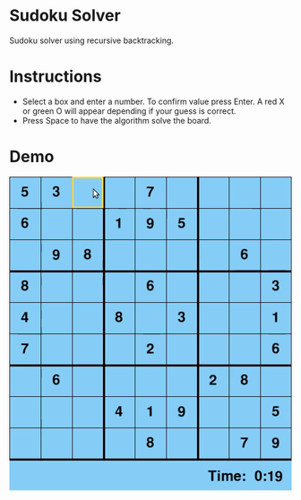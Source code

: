 # Sudoku Solver
Sudoku solver using recursive backtracking.

# Instructions
- Select a box and enter a number. To confirm value press Enter. A red X or green O will appear depending if your guess is correct. 
- Press Space to have the algorithm solve the board.

# Demo
![Demo](sudoku_demo.gif)

